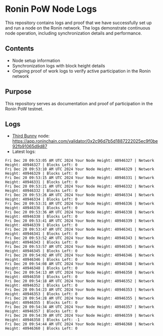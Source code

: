 # Ronin PoW Node Logs

This repository contains logs and proof that we have successfully set up and run a node on the Ronin network. The logs demonstrate continuous node operation, including synchronization details and performance.

## Contents

- Node setup information
- Synchronization logs with block height details
- Ongoing proof of work logs to verify active participation in the Ronin network

## Purpose

This repository serves as documentation and proof of participation in the Ronin PoW testnet.

## Logs

- [Third Bunny](https://thirdbunny.xyz/) node: https://app.roninchain.com/validator/0x2c96d7b5d1887222025ec9f0be92fb91065d9d87
- Latest logs:
```
Fri Dec 20 09:53:05 AM UTC 2024 Your Node Height: 40946327 | Network Height: 40946327 | Blocks Left: 0
Fri Dec 20 09:53:10 AM UTC 2024 Your Node Height: 40946329 | Network Height: 40946329 | Blocks Left: 0
Fri Dec 20 09:53:15 AM UTC 2024 Your Node Height: 40946331 | Network Height: 40946331 | Blocks Left: 0
Fri Dec 20 09:53:21 AM UTC 2024 Your Node Height: 40946332 | Network Height: 40946332 | Blocks Left: 0
Fri Dec 20 09:53:26 AM UTC 2024 Your Node Height: 40946334 | Network Height: 40946334 | Blocks Left: 0
Fri Dec 20 09:53:31 AM UTC 2024 Your Node Height: 40946336 | Network Height: 40946336 | Blocks Left: 0
Fri Dec 20 09:53:36 AM UTC 2024 Your Node Height: 40946338 | Network Height: 40946338 | Blocks Left: 0
Fri Dec 20 09:53:41 AM UTC 2024 Your Node Height: 40946339 | Network Height: 40946339 | Blocks Left: 0
Fri Dec 20 09:53:47 AM UTC 2024 Your Node Height: 40946341 | Network Height: 40946341 | Blocks Left: 0
Fri Dec 20 09:53:52 AM UTC 2024 Your Node Height: 40946343 | Network Height: 40946343 | Blocks Left: 0
Fri Dec 20 09:53:57 AM UTC 2024 Your Node Height: 40946345 | Network Height: 40946345 | Blocks Left: 0
Fri Dec 20 09:54:02 AM UTC 2024 Your Node Height: 40946346 | Network Height: 40946346 | Blocks Left: 0
Fri Dec 20 09:54:08 AM UTC 2024 Your Node Height: 40946348 | Network Height: 40946348 | Blocks Left: 0
Fri Dec 20 09:54:13 AM UTC 2024 Your Node Height: 40946350 | Network Height: 40946350 | Blocks Left: 0
Fri Dec 20 09:54:18 AM UTC 2024 Your Node Height: 40946352 | Network Height: 40946352 | Blocks Left: 0
Fri Dec 20 09:54:23 AM UTC 2024 Your Node Height: 40946353 | Network Height: 40946353 | Blocks Left: 0
Fri Dec 20 09:54:28 AM UTC 2024 Your Node Height: 40946355 | Network Height: 40946355 | Blocks Left: 0
Fri Dec 20 09:54:34 AM UTC 2024 Your Node Height: 40946357 | Network Height: 40946357 | Blocks Left: 0
Fri Dec 20 09:54:39 AM UTC 2024 Your Node Height: 40946359 | Network Height: 40946358 | Blocks Left: -1
Fri Dec 20 09:54:44 AM UTC 2024 Your Node Height: 40946360 | Network Height: 40946360 | Blocks Left: 0
```
